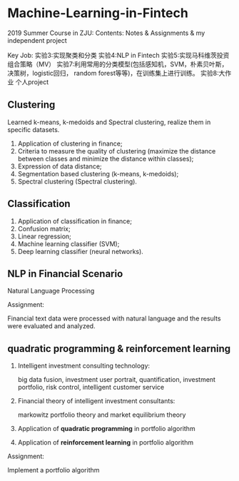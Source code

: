 # Machine-Learning-in-Fintech
2019 Summer Course in ZJU: 
Contents: 
Notes & Assignments & my independent project

Key Job:
实验3:实现聚类和分类
实验4:NLP in Fintech
实验5:实现马科维茨投资组合策略（MV）
实验7:利⽤常用的分类模型(包括感知机，SVM，朴素⻉叶斯，决策树，logistic回归， random forest等等)，在训练集上进⾏训练。
实验8:大作业 个人project



## Clustering

Learned k-means, k-medoids and Spectral clustering, realize them in specific datasets.

1. Application of clustering in finance;
2. Criteria to measure the quality of clustering (maximize the distance between classes and minimize the distance within classes);
3. Expression of data distance;
4. Segmentation based clustering (k-means, k-medoids);
5.  Spectral clustering (Spectral clustering).





## Classification

1. Application of classification in finance;
2. Confusion matrix;
3. Linear regression;
4. Machine learning classifier (SVM);
5. Deep learning classifier (neural networks).



## NLP in Financial Scenario

Natural Language Processing



Assignment:

Financial text data were processed with natural language and the results were evaluated and analyzed.



## quadratic programming & reinforcement learning

1. Intelligent investment consulting technology: 

   big data fusion, investment user portrait, quantification, investment portfolio, risk control, intelligent customer service

2. Financial theory of intelligent investment consultants: 

   markowitz portfolio theory and market equilibrium theory

3. Application of **quadratic programming** in portfolio algorithm

4. Application of **reinforcement learning** in portfolio algorithm



Assignment: 

Implement a portfolio algorithm
